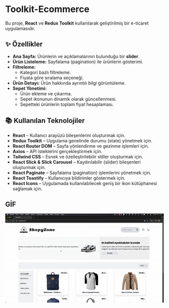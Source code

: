 # Toolkit-Ecommerce

Bu proje, **React** ve **Redux Toolkit** kullanılarak geliştirilmiş bir e-ticaret uygulamasıdır.

## ✨ Özellikler

- **Ana Sayfa:** Ürünlerin ve açıklamalarının bulunduğu bir **slider**.
- **Ürün Listeleme:** Sayfalama (pagination) ile ürünlerin gösterimi.
- **Filtreleme:**
  - Kategori bazlı filtreleme.
  - Fiyata göre sıralama seçeneği.
- **Ürün Detayı:** Ürün hakkında ayrıntılı bilgi görüntüleme.
- **Sepet Yönetimi:**
  - Ürün ekleme ve çıkarma.
  - Sepet ikonunun dinamik olarak güncellenmesi.
  - Sepetteki ürünlerin toplam fiyat hesaplaması.

## 📚 Kullanılan Teknolojiler

- **React** – Kullanıcı arayüzü bileşenlerini oluşturmak için.
- **Redux Toolkit** – Uygulama genelinde durumu (state) yönetmek için.
- **React Router DOM** – Sayfa yönlendirme ve gezinme işlemleri için.
- **Axios** – API isteklerini gerçekleştirmek için.
- **Tailwind CSS** – Esnek ve özelleştirilebilir stiller oluşturmak için.
- **React Slick & Slick Carousel** – Kaydırılabilir (slider) bileşenleri oluşturmak için.
- **React Paginate** – Sayfalama (pagination) işlemlerini yönetmek için.
- **React Toastify** – Kullanıcıya bildirimler göstermek için.
- **React Icons** – Uygulamada kullanılabilecek geniş bir ikon kütüphanesi sağlamak için.

## GİF

![Gif](/public/ekran.gif)


